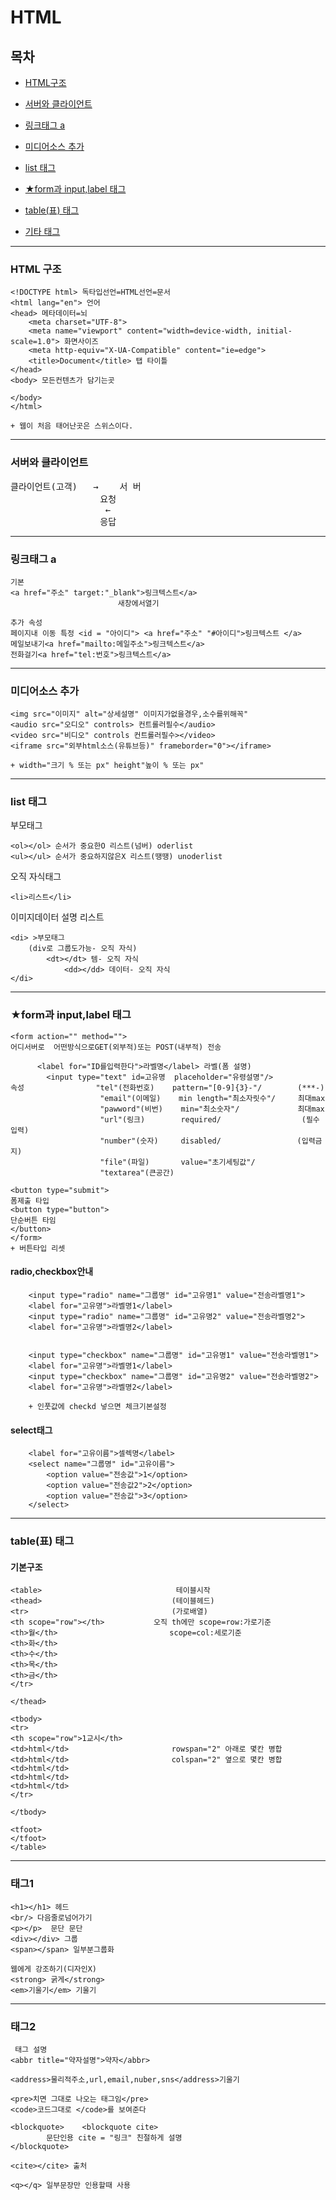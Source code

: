  # HTML 

## 목차
+ [HTML구조](#HTML-구조)

+ [서버와 클라이언트](#서버와-클라이언트)

+ [링크태그 a](#링크태그-a)

+ [미디어소스 추가](#미디어소스-추가)

+ [list 태그](#list-태그)

+ [★form과 input,label 태그](#★form과-input,label-태그)

+ [table(표) 태그](#table(표)-태그)

+ [기타 태그](#태그1)

----------------------

### HTML 구조

~~~
<!DOCTYPE html> 독타입선언=HTML선언=문서
<html lang="en"> 언어
<head> 메타데이터=뇌
    <meta charset="UTF-8"> 
    <meta name="viewport" content="width=device-width, initial-scale=1.0"> 화면사이즈
    <meta http-equiv="X-UA-Compatible" content="ie=edge">
    <title>Document</title> 탭 타이틀
</head> 
<body> 모든컨텐츠가 담기는곳
    
</body>
</html>

+ 웹이 처음 태어난곳은 스위스이다.
~~~

----------------------
### 서버와 클라이언트

<pre>
클라이언트(고객)   →    서 버
                 요청        
                  ←
                 응답
</pre>

----------------------

### 링크태그 a
~~~
기본
<a href="주소" target:"_blank">링크텍스트</a>
                        새창에서열기 

추가 속성
페이지내 이동 특정 <id = "아이디"> <a href="주소" "#아이디">링크텍스트 </a>
메일보내기<a href="mailto:메일주소">링크텍스트</a>
전화걸기<a href="tel:번호">링크텍스트</a>
~~~

----------------------

### 미디어소스 추가
~~~
<img src="이미지" alt="상세설명" 이미지가없을경우,소수를위해꼭"
<audio src="오디오" controls> 컨트롤러필수</audio>
<video src="비디오" controls 컨트롤러필수></video>
<iframe src="외부html소스(유튜브등)" frameborder="0"></iframe>

+ width="크기 % 또는 px" height"높이 % 또는 px"
~~~

----------------------

### list 태그

부모태그
~~~ 
<ol></ol> 순서가 중요한O 리스트(넘버) oderlist
<ul></ul> 순서가 중요하지않은X 리스트(땡땡) unoderlist
~~~

오직 자식태그 
~~~
<li>리스트</li>
~~~

이미지데이터 설명 리스트
~~~
<di> >부모태그
    (div로 그룹도가능- 오직 자식)
        <dt></dt> 템- 오직 자식
            <dd></dd> 데이터- 오직 자식
</di>
~~~

----------------------

### ★form과 input,label 태그

~~~
<form action="" method="">
어디서버로  어떤방식으로GET(외부적)또는 POST(내부적) 전송

      <label for="ID를입력한다">라벨명</label> 라벨(폼 설명)
        <input type="text" id=고유명  placeholder="유령설명"/>
속성                "tel"(전화번호)    pattern="[0-9]{3}-"/        (***-)
                    "email"(이메일)    min length="최소자릿수"/     최대max
                    "pawword"(비번)    min="최소숫자"/             최대max
                    "url"(링크)        required/                  (필수입력)
                    "number"(숫자)     disabled/                 (입력금지)
                    "file"(파일)       value="초기세팅값"/
                    "textarea"(큰공간)

<button type="submit"> 
폼제출 타입 
<button type="button">  
단순버튼 타임
</button>
</form>
+ 버튼타입 리셋
~~~


#### radio,checkbox안내

        <input type="radio" name="그룹명" id="고유명1" value="전송라벨명1">
        <label for="고유명">라벨명1</label>
        <input type="radio" name="그룹명" id="고유명2" value="전송라벨명2">
        <label for="고유명">라벨명2</label>


        <input type="checkbox" name="그룹명" id="고유명1" value="전송라벨명1">
        <label for="고유명">라벨명1</label>
        <input type="checkbox" name="그룹명" id="고유명2" value="전송라벨명2">
        <label for="고유명">라벨명2</label>

        + 인풋값에 checkd 넣으면 체크기본설정 

#### select태그        
        <label for="고유이름">셀렉명</label>
        <select name="그룹명" id="고유이름">
            <option value="전송값">1</option>
            <option value="전송값2">2</option>
            <option value="전송값">3</option>
        </select>

----------------------

### table(표) 태그

#### 기본구조
~~~
<table>                              테이블시작
<thead>                             (테이블헤드)
<tr>                                (가로배열)
<th scope="row"></th>           오직 th에만 scope=row:가로기준
<th>월</th>                         scope=col:세로기준
<th>화</th>
<th>수</th>
<th>목</th>
<th>금</th>
</tr>

</thead>

<tbody>
<tr>
<th scope="row">1교시</th>
<td>html</td>                       rowspan="2" 아래로 몇칸 병합
<td>html</td>                       colspan="2" 옆으로 몇칸 병합
<td>html</td>
<td>html</td>
<td>html</td>
</tr>

</tbody> 

<tfoot>
</tfoot>
</table>
~~~

----------------------

### 태그1

~~~
<h1></h1> 헤드
<br/> 다음줄로넘어가기
<p></p>  문단 문단
<div></div> 그룹
<span></span> 일부분그룹화

웹에게 강조하기(디자인X) 
<strong> 굵게</strong> 
<em>기울기</em> 기울기
~~~

----------------------

### 태그2
~~~
 태그 설명
<abbr title="약자설명">약자</abbr>

<address>물리적주소,url,email,nuber,sns</address>기울기

<pre>치면 그대로 나오는 태그임</pre>
<code>코드그대로 </code>를 보여준다

<blockquote>    <blockquote cite>
        문단인용 cite = "링크" 친절하게 설명
</blockquote> 

<cite></cite> 출처

<q></q> 일부문장만 인용할때 사용
~~~
 
